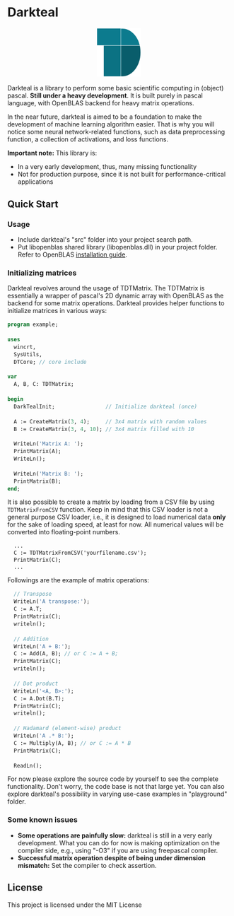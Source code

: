# Darkteal

<p align="center">
  <img src="logo.png" alt="logo" width="100"/>
<p>

Darkteal is a library to perform some basic scientific computing in (object) pascal. **Still under a heavy development**. It is built purely in pascal language, with OpenBLAS backend for heavy matrix operations.

In the near future, darkteal is aimed to be a foundation to make the development of machine learning algorithm easier. That is why you will notice some neural network-related functions, such as data preprocessing function, a collection of activations, and loss functions.

**Important note:** This library is:
- In a very early development, thus, many missing functionality
- Not for production purpose, since it is not built for performance-critical applications

## Quick Start

### Usage
- Include darkteal's "src" folder into your project search path.
- Put libopenblas shared library (libopenblas.dll) in your project folder. Refer to OpenBLAS [installation guide](https://github.com/xianyi/OpenBLAS/wiki/Installation-Guide).

### Initializing matrices
Darkteal revolves around the usage of TDTMatrix. The TDTMatrix is essentially a wrapper of pascal's 2D dynamic array with OpenBLAS as the backend for some matrix operations. Darkteal provides helper functions to initialize matrices in various ways:
```pascal
program example;

uses
  wincrt,
  SysUtils,
  DTCore; // core include

var
  A, B, C: TDTMatrix;

begin
  DarkTealInit;                // Initialize darkteal (once)

  A := CreateMatrix(3, 4);     // 3x4 matrix with random values
  B := CreateMatrix(3, 4, 10); // 3x4 matrix filled with 10

  WriteLn('Matrix A: ');
  PrintMatrix(A);
  WriteLn();

  WriteLn('Matrix B: ');
  PrintMatrix(B);
end;
```

It is also possible to create a matrix by loading from a CSV file by using ```TDTMatrixFromCSV``` function. Keep in mind that this CSV loader is not a general purpose CSV loader, i.e., it is designed to load numerical data **only** for the sake of loading speed, at least for now. All numerical values will be converted into floating-point numbers.
```pascalWriteLn(Xtrain.Height);
  ...
  C := TDTMatrixFromCSV('yourfilename.csv');
  PrintMatrix(C);
  ...
```

Followings are the example of matrix operations:
```pascal
  // Transpose
  WriteLn('A transpose:');
  C := A.T;
  PrintMatrix(C);
  writeln();

  // Addition
  WriteLn('A + B:');
  C := Add(A, B); // or C := A + B;
  PrintMatrix(C);
  writeln();

  // Dot product
  WriteLn('<A, B>:');
  C := A.Dot(B.T);
  PrintMatrix(C);
  writeln();

  // Hadamard (element-wise) product
  WriteLn('A .* B:');
  C := Multiply(A, B); // or C := A * B
  PrintMatrix(C);

  ReadLn();  
```
For now please explore the source code by yourself to see the complete functionality. Don't worry, the code base is not that large yet. You can also explore darkteal's possibility in varying use-case examples in "playground" folder.

### Some known issues
- **Some operations are painfully slow:** darkteal is still in a very early development. What you can do for now is making optimization on the compiler side, e.g., using "-O3" if you are using freepascal compiler.
- **Successful matrix operation despite of being under dimension mismatch:** Set the compiler to check assertion.

## License
This project is licensed under the MIT License
